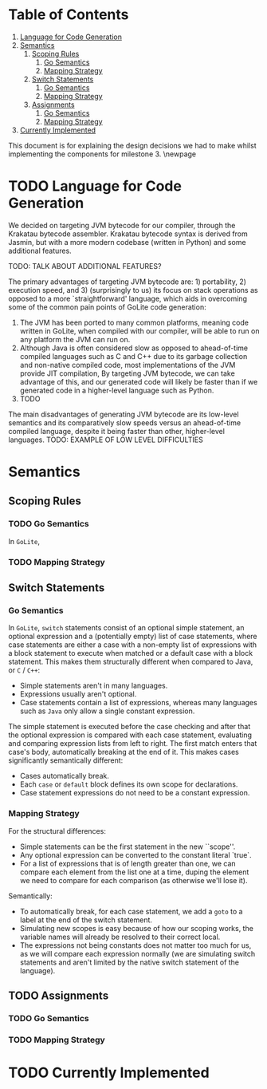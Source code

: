 
# Table of Contents

1.  [Language for Code Generation](#org19ca782)
2.  [Semantics](#orgc3651f5)
    1.  [Scoping Rules](#org4dd408b)
        1.  [Go Semantics](#orgcce9bd2)
        2.  [Mapping Strategy](#org9fb6577)
    2.  [Switch Statements](#org157fd30)
        1.  [Go Semantics](#orgd9685db)
        2.  [Mapping Strategy](#orgcdb7236)
    3.  [Assignments](#orgb88d6a4)
        1.  [Go Semantics](#org64cdedb)
        2.  [Mapping Strategy](#org030e982)
3.  [Currently Implemented](#org93fe2f2)

This document is for explaining the design decisions we had to make
whilst implementing the components for milestone 3.  \newpage


<a id="org19ca782"></a>

# TODO Language for Code Generation

We decided on targeting JVM bytecode for our compiler, through the Krakatau
bytecode assembler. Krakatau bytecode syntax is derived from Jasmin, but with
a more modern codebase (written in Python) and some additional features.

TODO: TALK ABOUT ADDITIONAL FEATURES?

The primary advantages of targeting JVM bytecode are: 1) portability, 2)
execution speed, and 3) (surprisingly to us) its focus on stack
operations as opposed to a more \`straightforward' language, which aids in
overcoming some of the common pain points of GoLite code generation:

1.  The JVM has been ported to many common platforms, meaning code written in
    GoLite, when compiled with our compiler, will be able to run on any
    platform the JVM can run on.
2.  Although Java is often considered slow as opposed to ahead-of-time compiled
    languages such as C and C++ due to its garbage collection and non-native
    compiled code, most implementations of the JVM provide JIT compilation,
    By targeting JVM bytecode, we can take advantage of this, and our generated
    code will likely be faster than if we generated code in a higher-level
    language such as Python.
3.  TODO

The main disadvantages of generating JVM bytecode are its low-level semantics
and its comparatively slow speeds versus an ahead-of-time compiled language,
despite it being faster than other, higher-level languages.
TODO: EXAMPLE OF LOW LEVEL DIFFICULTIES


<a id="orgc3651f5"></a>

# Semantics


<a id="org4dd408b"></a>

## Scoping Rules


<a id="orgcce9bd2"></a>

### TODO Go Semantics

In `GoLite`,


<a id="org9fb6577"></a>

### TODO Mapping Strategy


<a id="org157fd30"></a>

## Switch Statements


<a id="orgd9685db"></a>

### Go Semantics

In `GoLite`, `switch` statements consist of an optional simple
statement, an optional expression and a (potentially empty) list
of case statements, where case statements are either a case with a
non-empty list of expressions with a block statement to execute
when matched or a default case with a block statement. This makes
them structurally different when compared to Java, or `C` / `C++`:

-   Simple statements aren't in many languages.
-   Expressions usually aren't optional.
-   Case statements contain a list of expressions, whereas many
    languages such as `Java` only allow a single constant expression.

The simple statement is executed before the case checking and
after that the optional expression is compared with each case
statement, evaluating and comparing expression lists from left to
right. The first match enters that case's body, automatically
breaking at the end of it. This makes cases significantly semantically different:

-   Cases automatically break.
-   Each `case` or `default` block defines its own scope for declarations.
-   Case statement expressions do not need to be a constant expression.


<a id="orgcdb7236"></a>

### Mapping Strategy

For the structural differences:

-   Simple statements can be the first statement in the new \`\`scope''.
-   Any optional expression can be converted to the constant literal \`true\`.
-   For a list of expressions that is of length greater than one, we
    can compare each element from the list one at a time, duping the
    element we need to compare for each comparison (as otherwise
    we'll lose it).

Semantically:

-   To automatically break, for each case statement, we add a `goto`
    to a label at the end of the switch statement.
-   Simulating new scopes is easy because of how our scoping works,
    the variable names will already be resolved to their correct local.
-   The expressions not being constants does not matter too much for
    us, as we will compare each expression normally (we are
    simulating switch statements and aren't limited by the native
    switch statement of the language).


<a id="orgb88d6a4"></a>

## TODO Assignments


<a id="org64cdedb"></a>

### TODO Go Semantics


<a id="org030e982"></a>

### TODO Mapping Strategy


<a id="org93fe2f2"></a>

# TODO Currently Implemented
